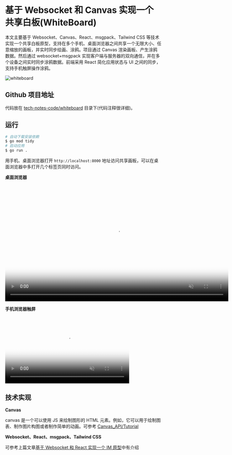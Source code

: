 <link rel="stylesheet" href="https://cdn.jsdelivr.net/npm/video.js@8.0.4/dist/video-js.min.css">
<script src="https://cdn.jsdelivr.net/npm/video.js@8.0.4/dist/video.min.js"></script>
<script>
    window.HELP_IMPROVE_VIDEOJS = false
</script>

# 基于 Websocket 和 Canvas 实现一个共享白板(WhiteBoard)

本文主要基于 Websocket、Canvas、React、msgpack、Tailwind CSS 等技术实现一个共享白板原型，支持在多个手机、桌面浏览器之间共享一个无限大小、任意缩放的画板，并实时同步绘画、涂鸦。项目通过 Canvas 渲染画板、产生涂鸦数据。然后通过 websocket+msgpack 实现客户端与服务器的双向通信，并在多个设备之间实时同步涂鸦数据。前端采用 React 简化应用状态与 UI 之间的同步，支持手机触屏操作涂鸦。

![whiteboard](https://cdn.huoyijie.cn/uploads/2023/07/whiteboard-desktop.png)

## Github 项目地址

代码放在 [tech-notes-code/whiteboard](https://github.com/huoyijie/tech-notes-code) 目录下(代码注释很详细)。

## 运行

```bash
# 自动下载安装依赖
$ go mod tidy
# 启动应用
$ go run .
```

用手机、桌面浏览器打开 `http://localhost:8000` 地址访问共享画板，可以在桌面浏览器中多打开几个标签页同时访问。

**桌面浏览器**

<br><video id="video-1" class="video-js" controls muted preload="auto" width="720" poster="https://cdn.huoyijie.cn/uploads/2023/07/whiteboard-desktop.png" data-setup="{}">
  <source src="https://cdn.huoyijie.cn/uploads/2023/07/whiteboard.webm" type="video/webm">
</video><br>

**手机浏览器触屏**

<br><video id="video-2" class="video-js" controls muted preload="auto" width="400" poster="https://cdn.huoyijie.cn/uploads/2023/07/whiteboard.png" data-setup="{}">
  <source src="https://cdn.huoyijie.cn/uploads/2023/07/whiteboard-mobile.mov" type="video/mp4">
</video><br>

## 技术实现

**Canvas**

canvas 是一个可以使用 JS 来绘制图形的 HTML 元素。例如，它可以用于绘制图表、制作图片构图或者制作简单的动画。可参考 [Canvas_API/Tutorial](https://developer.mozilla.org/zh-CN/docs/Web/API/Canvas_API/Tutorial)

**Websocket、React、msgpack、Tailwind CSS**

可参考上篇文章[基于 Websocket 和 React 实现一个 IM 原型](https://huoyijie.cn/docsifys/Tech-Notes/chat-with-websocket-react)中有介绍